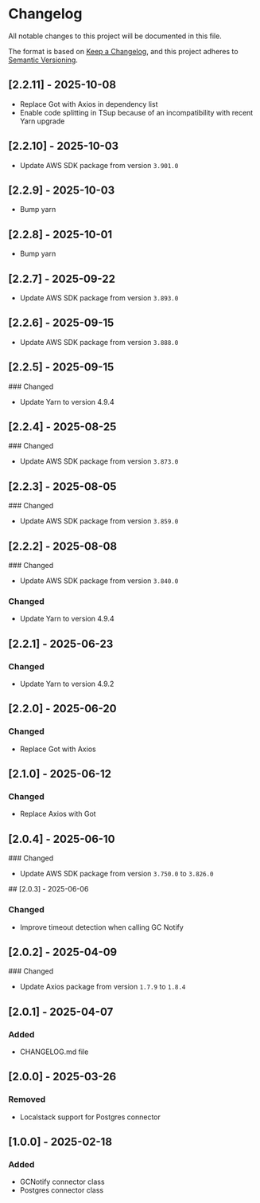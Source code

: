 # Changelog

All notable changes to this project will be documented in this file.

The format is based on [Keep a Changelog](https://keepachangelog.com/en/1.1.0/),
and this project adheres to [Semantic Versioning](https://semver.org/spec/v2.0.0.html).


## [2.2.11] - 2025-10-08

- Replace Got with Axios in dependency list
- Enable code splitting in TSup because of an incompatibility with recent Yarn upgrade

## [2.2.10] - 2025-10-03

- Update AWS SDK package from version `3.901.0`

## [2.2.9] - 2025-10-03

- Bump yarn

## [2.2.8] - 2025-10-01

- Bump yarn

## [2.2.7] - 2025-09-22

- Update AWS SDK package from version `3.893.0`

## [2.2.6] - 2025-09-15

- Update AWS SDK package from version `3.888.0`


## [2.2.5] - 2025-09-15

### Changed

- Update Yarn to version 4.9.4

## [2.2.4] - 2025-08-25

### Changed

- Update AWS SDK package from version `3.873.0`


## [2.2.3] - 2025-08-05

### Changed

- Update AWS SDK package from version `3.859.0`

## [2.2.2] - 2025-08-08

### Changed

- Update AWS SDK package from version `3.840.0`

### Changed

- Update Yarn to version 4.9.4

## [2.2.1] - 2025-06-23

### Changed

- Update Yarn to version 4.9.2

## [2.2.0] - 2025-06-20

### Changed

- Replace Got with Axios

## [2.1.0] - 2025-06-12

### Changed

- Replace Axios with Got

## [2.0.4] - 2025-06-10

### Changed

- Update AWS SDK package from version `3.750.0` to `3.826.0`

## [2.0.3] - 2025-06-06

### Changed

- Improve timeout detection when calling GC Notify

## [2.0.2] - 2025-04-09

### Changed

- Update Axios package from version `1.7.9` to `1.8.4`

## [2.0.1] - 2025-04-07

### Added

- CHANGELOG.md file

## [2.0.0] - 2025-03-26

### Removed

- Localstack support for Postgres connector

## [1.0.0] - 2025-02-18

### Added

- GCNotify connector class
- Postgres connector class